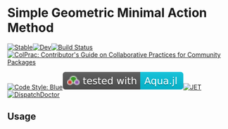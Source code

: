 # Simple Geometric Minimal Action Method

[![Stable](https://img.shields.io/badge/docs-stable-blue.svg)](https://oameye.github.io/Sgmam.jl/stable/)[![Dev](https://img.shields.io/badge/docs-dev-blue.svg)](https://oameye.github.io/Sgmam.jl/dev/)[![Build Status](https://github.com/oameye/Sgmam.jl/actions/workflows/CI.yml/badge.svg?branch=master)](https://github.com/oameye/Sgmam.jl/actions/workflows/CI.yml?query=branch%3Amaster)[![ColPrac: Contributor's Guide on Collaborative Practices for Community Packages](https://img.shields.io/badge/ColPrac-Contributor's%20Guide-blueviolet)](https://github.com/SciML/ColPrac)


[![Code Style: Blue](https://img.shields.io/badge/code%20style-blue-4495d1.svg)](https://github.com/invenia/BlueStyle)[![Aqua QA](https://raw.githubusercontent.com/JuliaTesting/Aqua.jl/master/badge.svg)](https://github.com/JuliaTesting/Aqua.jl)[![JET](https://img.shields.io/badge/%E2%9C%88%EF%B8%8F%20tested%20with%20-%20JET.jl%20-%20red)](https://github.com/aviatesk/JET.jl)[![DispatchDoctor](https://img.shields.io/badge/%F0%9F%A9%BA_tested_with-DispatchDoctor.jl-blue?labelColor=white)](https://github.com/MilesCranmer/DispatchDoctor.jl)

## Usage
